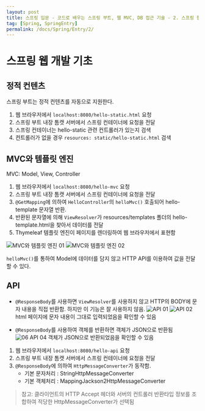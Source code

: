 ```yaml
---
layout: post
title: 스프링 입문 - 코드로 배우는 스프링 부트, 웹 MVC, DB 접근 기술 - 2. 스프링 웹 개발 기초
tag: [Spring, SpringEntry]
permalink: /docs/Spring/Entry/2/
---
```

# 스프링 웹 개발 기초

## 정적 컨텐츠

스프링 부트는 정적 컨텐츠를 자동으로 지원한다.

1. 웹 브라우저에서 `localhost:8080/hello-static.html` 요청
2. 스프링 부트 내장 톰캣 서버에서 스프링 컨테이너에 요청을 전달
3. 스프링 컨테이너는 hello-static 관련 컨트롤러가 있는지 검색
4. 컨트롤러가 없을 경우 `resources: static/hello-static.html` 검색

## MVC와 템플릿 엔진

MVC: Model, View, Controller

1. 웹 브라우저에서 `localhost:8080/hello-mvc` 요청
2. 스프링 부트 내장 톰캣 서버에서 스프링 컨테이너에 요청을 전달
3. `@GetMapping`에 의하여 `HelloController`의 `helloMvc()` 호출되어 hello-template 문자열 반환.
4. 반환된 문자열에 의해 `ViewResolver`가 resources/templates 폴더의 hello-template.html을 찾아서 데이터를 전달
5. Thymeleaf 템플릿 엔진이 페이지를 렌더링하여 웹 브라우저에서 표현함

![ MVC와 템플릿 엔진 01](https://user-images.githubusercontent.com/52024566/109254252-022c7580-7835-11eb-8071-f963b708ac96.png)
![MVC와 템플릿 엔진 02](https://user-images.githubusercontent.com/52024566/109254255-02c50c00-7835-11eb-8714-3c263615ce92.png)

`helloMvc()`를 통하여 Model에 데이터를 담지 않고 HTTP API를 이용하여 값을 전달할 수 있다.

## API

- `@ResponseBody`를 사용하면 `ViewResolver`를 사용하지 않고 HTTP의 BODY에 문자 내용을 직접 반환함. 하지만 이 기능은 잘 사용하지 않음.
  ![API 01](https://user-images.githubusercontent.com/52024566/109255641-c21ac200-7837-11eb-92bb-1af24660d322.png)
  ![API 02](https://user-images.githubusercontent.com/52024566/109255643-c2b35880-7837-11eb-9756-087b4589d7a7.png)
  html 페이지에 문자 내용이 그대로 입력되었음을 확인할 수 있음

- `@ResponseBody`를 사용하여 객체를 반환하면 객체가 JSON으로 반환됨
  ![06  API 04](https://user-images.githubusercontent.com/52024566/109255646-c34bef00-7837-11eb-963c-3f1ffcb79fd6.png)
  객체가 JSON으로 반환되었음을 확인할 수 있음

1. 웹 브라우저에서 `localhost:8080/hello-api` 요청
2. 스프링 부트 내장 톰캣 서버에서 스프링 컨테이너에 요청을 전달
3. `@ResponseBody`에 의하여 `HttpMessageConverter`가 동작함.
   - 기본 문자처리 : StringHttpMessageConverter
   - 기본 객체처리 : MappingJackson2HttpMessageConverter

> 참고: 클라이언트의 HTTP Accept 헤더와 서버의 컨트롤러 반환타입 정보를 조합하여 적당한 HttpMessageConverter가 선택됨


